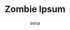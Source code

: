 ---
layout: ipsumpage

title: Zombie Ipsum
key: zombieipsum
description: "Frightful filler for your damned designs. Use as substitute for lorem ipsum for your most gruesome graphics. Sprinkle liberally with extra brains."
site: "http://zombieipsum.com/"
author: sena
collaborative: true
language: English
text:
- "Zombies reversus ab inferno, nam malum cerebro."
- "De carne animata corpora quaeritis."
- "Summus sit​​, morbo vel maleficia?"
- "De Apocalypsi undead dictum mauris."
- "Hi mortuis soulless creaturas, imo monstra adventus vultus comedat cerebella viventium."
- "Qui offenderit rapto, terribilem incessu."
- "The voodoo sacerdos suscitat mortuos comedere carnem."
- "Search for solum oculi eorum defunctis cerebro."
- "Cum horribilem resurgere de sepulcris creaturis, sicut de iride et serpens."
- "Pestilentia est haec ambulabat mortuos."
- "Sicut malus voodoo."
- "Aenean a dolor vulnerum aperire accedunt, mortui iam vivam."
- "Qui tardius moveri, sed in magna copia sint terribiles legionis."
- "Alii missing oculis aliorum sicut serpere crabs nostram."
- "Putridi odores aere implent."
- "Tremor est vivos magna."
- "Expansis ulnis video missing carnem armis caeruleum in locis."
- "A morbo amarus in auras."
- "Nihil horum sagittis tincidunt, gelida portenta."
- "The unleashed virus est, et iam mortui ambulabunt super terram."
- "Souless mortuum oculos attonitos back zombies."
- "An hoc incipere Clairvius Narcisse, an ante?"
- "Is bello mundi z?"
- "In omni memoria patriae religionis sunt diri undead historiarum."
- "Golums, zombies et fascinati."
- "Maleficia!"
- "Vel a modern perhsaps morbi."
- "A terrenti contagium."
- "Forsitan illud Apocalypsi, vel malum poenae horrifying fecimus."
- "Fit de nostra carne undead."
- "Poenitentiam agite pœnitentiam!"
- "Vivens mortua sunt apud nos."
- "Ut fames cerebro enim carnis, viscera et organa viventium."
- "Sicut spargit virus ad impetum, qui supersumus."
- "Avium, canum, fugere ferae et infecti horrenda monstra."
- "Videmus deformis horrenda daemonum."
- "Panduntur portae inferi."
- "Finis accedens sentio terrore perterritus et taedium."
- "The horror, monstra significant finem."
- "Terror sit unum superesse sentit, ut caro eaters caule nobis."
---